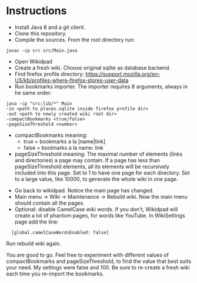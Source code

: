 # Instructions

- Install Java 8 and a git client.
- Clone this repository.
- Compile the sources. From the root directory run:
```
javac -cp src src/Main.java
```
- Open Wikidpad
- Create a fresh wiki. Choose original sqlite as database backend.
- Find firefox profile directory: https://support.mozilla.org/en-US/kb/profiles-where-firefox-stores-user-data
- Run bookmarks importer. The importer requires 8 arguments, always in he same order:
```
java -cp "src;lib/*" Main
-in <path to places.sqlite inside firefox profile dir>
-out <path to newly created wiki root dir>
-compactBookmarks <true/false> 
-pageSizeThreshold <number>
```

  * compactBookmarks meaning: 
      * true = bookmarks a la [name|link]
      * false = boolmarks a la name: link
  * pageSizeThreshold meaning: The maximal number of elements (links and directories) a page may contain. 
  If a page has less than pageSizeThreshold elements, all its elements will be recursively included into 
  this page. Set to 1 to have one page for each directory. 
  Set to a large value, like 10000, to generate the whole wiki in one page.

- Go back to wikidpad. Notice the main page has changed.
- Main menu -> Wiki -> Maintenance -> Rebuild wiki. Now the main menu should contain all the pages.
- Optional: disable CamelCase wiki words. If you don't, Wikidpad will create a lot of phantom pages, for words like YouTube.
      In WikiSettings page add the line:      
```      
  [global.camelCaseWordsEnabled: false]
```
Run rebuild wiki again.
            

You are good to go. Feel free to experiment with different values of compactBookmarks and pageSizeThreshold, to find the value that best suits your need. My settings were false and 100. Be sure to re-create a fresh wiki each time you re-import 
the bookmarks.

